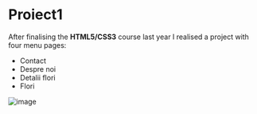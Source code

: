 # Proiect1
After finalising the **HTML5/CSS3** course last year I realised a project with four menu pages:
- Contact
- Despre noi
- Detalii flori
- Flori

![image](https://github.com/ChiriacAlina/HTML-CSS-Project/assets/160241958/279ffe5a-b9b6-4206-a000-1cf2907cab11)


